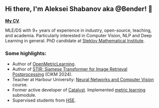 ## Hi there, I'm Aleksei Shabanov aka @Bender! 👋

[**My CV**](https://github.com/AlekseySh/resume).

MLE/DS with 9+ years of experience in industry, open-source, teaching, and academia. Particularly interested in Computer Vision, NLP and Deep Learning in general. 
PhD candidate at [Steklov Mathematical Institute](http://www.pdmi.ras.ru/eng/institut/institut.php).

### Some highlights:
* Author of [OpenMetricLearning](https://github.com/OML-Team/open-metric-learning).
* Author of [STIR: Siamese Transformer for Image Retrieval Postprocessing](https://arxiv.org/abs/2304.13393) (CIKM 2024).
* Teacher at Harbour University: [Neural Networks and Computer Vision](https://harbour.space/data-science/courses/neural-networks-and-computer-vision-nikolenko-shabanov-1011) course.
* Former active developer of [Catalyst](https://github.com/catalyst-team/catalyst). Implemented [metric learning](https://medium.com/pytorch/metric-learning-with-catalyst-8c8337dfab1a) submodule.
* Supervised students from [HSE](https://www.hse.ru/en/).
